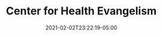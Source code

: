 ---
title: "Center for Health Evangelism"
date: 2021-02-02T23:22:19-05:00
draft: false
link: "https://healthevangelism.com"
categories:
- "WordPress"
- "Linux"
- "NGINX"
- "MariaDB"
---